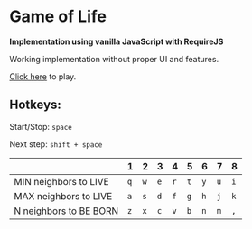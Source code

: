 # Game of Life
**Implementation using vanilla JavaScript with RequireJS**

Working implementation without proper UI and features.

[Click here](http://devlysh.github.io/game-of-life/) to play.

## Hotkeys:

Start/Stop: `space`

Next step: `shift + space`

| | 1 | 2 | 3 | 4 | 5 | 6 | 7 | 8 |
| --- | --- | --- | --- | --- | --- | --- | --- | --- |
| MIN neighbors to LIVE | `q` | `w` | `e` | `r` | `t` | `y` | `u` | `i` |
| MAX neighbors to LIVE | `a` | `s` | `d` | `f` | `g` | `h` | `j` | `k` |
| N neighbors to BE BORN | `z` | `x` | `c` | `v` | `b` | `n` | `m` | `,` |
